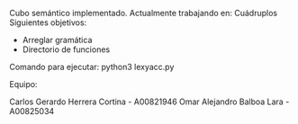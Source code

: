 Cubo semántico implementado.
Actualmente trabajando en: Cuádruplos 
Siguientes objetivos:

* Arreglar gramática
* Directorio de funciones

Comando para ejecutar: python3 lexyacc.py

Equipo:

Carlos Gerardo Herrera Cortina - A00821946
Omar Alejandro Balboa Lara - A00825034